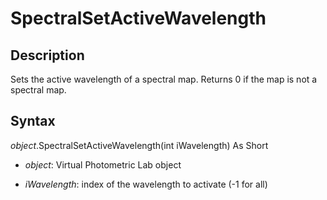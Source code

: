 # SpectralSetActiveWavelength 

## Description 

Sets the active wavelength of a spectral map. Returns 0 if the map is not a spectral map.

## Syntax 

*object*.SpectralSetActiveWavelength\(int iWavelength\) As Short

- *object*: Virtual Photometric Lab object

- *iWavelength*: index of the wavelength to activate \(-1 for all\)



